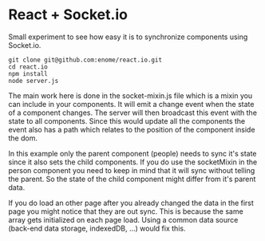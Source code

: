 # React + Socket.io

Small experiment to see how easy it is to synchronize components using Socket.io.

```shell
git clone git@github.com:enome/react.io.git
cd react.io
npm install
node server.js
```

The main work here is done in the socket-mixin.js file which is a mixin you can include in your components. It will emit a change event when the state of a component changes. The server will then broadcast this event with the state to all components. Since this would update all the components the event also has a path which relates to the position of the component inside the dom. 

In this example only the parent component (people) needs to sync it's state since it also sets the child components. If you do use the socketMixin in the person component you need to keep in mind that it will sync without telling the parent. So the state of the child component might differ from it's parent data.

If you do load an other page after you already changed the data in the first page you might notice that they are out sync. This is because the same array gets initialized on each page load. Using a common data source (back-end data storage, indexedDB, ...) would fix this.
